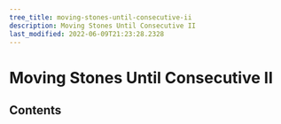 ```yaml
---
tree_title: moving-stones-until-consecutive-ii
description: Moving Stones Until Consecutive II
last_modified: 2022-06-09T21:23:28.2328
---
```


# Moving Stones Until Consecutive II

## Contents
